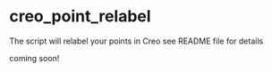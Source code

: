 # creo_point_relabel
The script will relabel your points in Creo see README file for details

coming soon!
